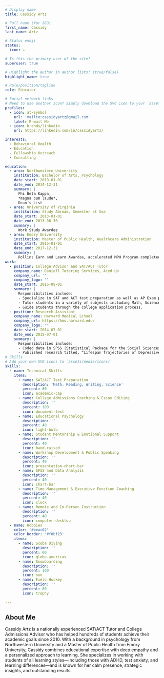 ```yaml
---
# Display name
title: Cassidy Artz

# Full name (for SEO)
first_name: Cassidy
last_name: Artz

# Status emoji
status:
  icon: ☕️

# Is this the primary user of the site?
superuser: true

# Highlight the author in author lists? (true/false)
highlight_name: true

# Role/position/tagline
role: Educator

# Social network links
# Need to use another icon? Simply download the SVG icon to your `assets/media/icons/` folder.
profiles:
  - icon: at-symbol
    url: 'mailto:cassidyartz@gmail.com'
    label: E-mail Me
  - icon: brands/linkedin
    url: https://linkedin.com/in/cassidyartz/

interests:
  - Behavioral Health
  - Education
  - Fellowship Outreach
  - Consulting

education:
  - area: Northwestern University
    institution: Bachelor of Arts, Psychology
    date_start: 2010-01-01
    date_end: 2014-12-31
    summary: |
      Phi Beta Kappa,
      *magna cum laude*,
      Dean’s List
  - area: University of Virginia
    institution: Study Abroad, Semester at Sea
    date_start: 2013-01-01
    date_end: 2013-06-30
    summary: |
      Work Study Awardee
  - area: Emory University
    institution: Master of Public Health, Healthcare Administration
    date_start: 2016-01-01
    date_end: 2017-12-31
    summary: |
      Rollins Earn and Learn Awardee, accelerated MPH Program completed in 1 year.
work:
  - position: College Advisor and SAT/ACT Tutor
    company_name: Daniell Tutoring Services, Aced Up
    company_url: ''
    company_logo: ''
    date_start: 2016-09-01
    summary: |
      Responsibilities include:
      - Specialize in SAT and ACT test preparation as well as AP Exam preparation.
      - Tutor students in a variety of subjects including Math, Science, English, History, and Writing.
      - Guide students through the college application process.
  - position: Research Assistant
    company_name: Harvard Medical School
    company_url: https://hms.harvard.edu/
    company_logo: ''
    date_start: 2014-07-01
    date_end: 2015-07-01
    summary: |
      Responsibilities include:
      - Coded data in SPSS (Statistical Package for the Social Sciences) from the longest longitudinal study every conducted.
      - Published research titled, “Lifespan Trajectories of Depressive Symptomatology and Personality Functioning" in poster presentation at the Harvard Medical School Research Psychiatry Day. Boston, MA, April 2015. 
# Skills
# Add your own SVG icons to `assets/media/icons/`
skills:
  - name: Technical Skills
    items:
      - name: SAT/ACT Test Preparation
        description: 'Math, Reading, Writing, Science'
        percent: 80
        icon: academic-cap
      - name: College Admissions Coaching & Essay Editing
        description: ''
        percent: 100
        icon: document-text
      - name: Educational Psychology
        description: ''
        percent: 40
        icon: light-bulb
      - name: Student Mentorship & Emotional Support
        description: ''
        percent: 40
        icon: hand-raised
      - name: Workshop Development & Public Speaking
        description: ''
        percent: 40
        icon: presentation-chart-bar
      - name: SPSS and Data Analysis
        description: ''
        percent: 40
        icon: chart-bar
      - name: Time Management & Executive Function Coaching
        description: ''
        percent: 40
        icon: clock
      - name: Remote and In-Person Instruction
        description: ''
        percent: 40
        icon: computer-desktop
  - name: Hobbies
    color: '#eeac02'
    color_border: '#f0bf23'
    items:
      - name: Scuba Diving
        description: ''
        percent: 60
        icon: globe-americas
      - name: Snowboarding
        description: ''
        percent: 100
        icon: sun
      - name: Field Hockey
        description: ''
        percent: 80
        icon: trophy

---
```


## About Me

Cassidy Artz is a nationally experienced SAT/ACT Tutor and College Admissions Advisor who has helped hundreds of students achieve their academic goals since 2010. With a background in psychology from Northwestern University and a Master of Public Health from Emory University, Cassidy combines educational expertise with deep empathy and a personalized approach to learning. She specializes in working with students of all learning styles—including those with ADHD, test anxiety, and learning differences—and is known for her calm presence, strategic insights, and outstanding results.
